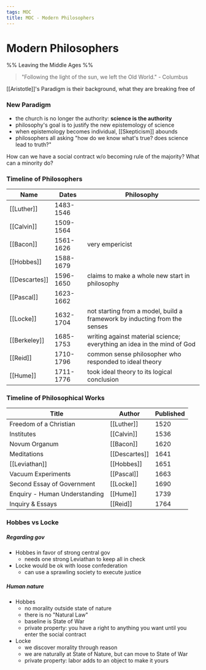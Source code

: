 ```yaml
---
tags: MOC
title: MOC - Modern Philosophers
---
```


# Modern Philosophers 


%% Leaving the Middle Ages %%


> "Following the light of the sun, we left the Old World." - Columbus

[[Aristotle]]'s Paradigm is their background, what they are breaking free of


### New Paradigm
- the church is no longer the authority: **science is the authority**
- philosophy's goal is to justify the new epistemology of science
- when epistemology becomes individual, [[Skepticism]] abounds
- philosophers all asking "how do we know what's true? does science lead to truth?"



How can we have a social contract w/o becoming rule of the majority? What can a minority do?




### Timeline of Philosophers

| Name          | Dates     | Philosophy                                                                |
| ------------- | --------- | ------------------------------------------------------------------------- |
| [[Luther]]    | 1483-1546 |                                                                           |
| [[Calvin]]    | 1509-1564 |                                                                           |
| [[Bacon]]     | 1561-1626 | very empericist                                                           |
| [[Hobbes]]    | 1588-1679 |                                                                           |
| [[Descartes]] | 1596-1650 | claims to make a whole new start in philosophy                            |
| [[Pascal]]    | 1623-1662 |                                                                           |
| [[Locke]]     | 1632-1704 | not starting from a model, build a framework by inducting from the senses |
| [[Berkeley]]  | 1685-1753 | writing against material science; everything an idea in the mind of God   |
| [[Reid]]      | 1710-1796 | common sense philosopher who responded to ideal theory                    |
| [[Hume]]      | 1711-1776 | took ideal theory to its logical conclusion                               |


### Timeline of Philosophical Works

| Title                         | Author        | Published |
| ----------------------------- | ------------- | --------- |
| Freedom of a Christian        | [[Luther]]    | 1520      |
| Institutes                    | [[Calvin]]    | 1536      |
| Novum Organum                 | [[Bacon]]     | 1620      |
| Meditations                   | [[Descartes]] | 1641      |
| [[Leviathan]]                 | [[Hobbes]]    | 1651      |
| Vacuum Experiments            | [[Pascal]]    | 1663      |
| Second Essay of Government    | [[Locke]]     | 1690      |
| Enquiry - Human Understanding | [[Hume]]      | 1739      |
| Inquiry & Essays              | [[Reid]]      | 1764      | 


### Hobbes vs Locke
##### Regarding gov
- Hobbes in favor of strong central gov
	- needs one strong Leviathan to keep all in check
- Locke would be ok with loose confederation
	- can use a sprawling society to execute justice
##### Human nature
- Hobbes
	- no morality outside state of nature
	- there is no "Natural Law" 
	- baseline is State of War
	- private property: you have a right to anything you want until you enter the social contract
- Locke
	- we discover morality through reason
	- we are naturally at State of Nature, but can move to State of War
	- private property: labor adds to an object to make it yours